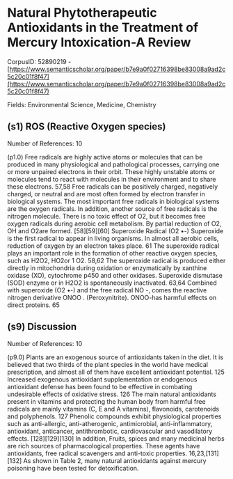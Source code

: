 # Natural Phytotherapeutic Antioxidants in the Treatment of Mercury Intoxication-A Review

CorpusID: 52890219 - [https://www.semanticscholar.org/paper/b7e9a0f02716398be83008a9ad2c5c20c01f8f47](https://www.semanticscholar.org/paper/b7e9a0f02716398be83008a9ad2c5c20c01f8f47)

Fields: Environmental Science, Medicine, Chemistry

## (s1) ROS (Reactive Oxygen species)
Number of References: 10

(p1.0) Free radicals are highly active atoms or molecules that can be produced in many physiological and pathological processes, carrying one or more unpaired electrons in their orbit. These highly unstable atoms or molecules tend to react with molecules in their environment and to share these electrons. 57,58 Free radicals can be positively charged, negatively charged, or neutral and are most often formed by electron transfer in biological systems. The most important free radicals in biological systems are the oxygen radicals. In addition, another source of free radicals is the nitrogen molecule. There is no toxic effect of O2, but it becomes free oxygen radicals during aerobic cell metabolism. By partial reduction of O2, OH and O2are formed. [58][59][60] Superoxide Radical (O2 •-) Superoxide is the first radical to appear in living organisms. In almost all aerobic cells, reduction of oxygen by an electron takes place. 61 The superoxide radical plays an important role in the formation of other reactive oxygen species, such as H2O2, HO2or 1 O2. 58,62 The superoxide radical is produced either directly in mitochondria during oxidation or enzymatically by xanthine oxidase (XO), cytochrome p450 and other oxidases. Superoxide dismutase (SOD) enzyme or in H2O2 is spontaneously inactivated. 63,64 Combined with superoxide (O2 •-) and the free radical NO -, comes the reactive nitrogen derivative ONOO . (Peroxynitrite). ONOO-has harmful effects on direct proteins. 65
## (s9) Discussion
Number of References: 10

(p9.0) Plants are an exogenous source of antioxidants taken in the diet. It is believed that two thirds of the plant species in the world have medical prescription, and almost all of them have excellent antioxidant potential. 125 Increased exogenous antioxidant supplementation or endogenous antioxidant defense has been found to be effective in combating undesirable effects of oxidative stress. 126 The main natural antioxidants present in vitamins and protecting the human body from harmful free radicals are mainly vitamins (C, E and A vitamins), flavonoids, carotenoids and polyphenols. 127 Phenolic compounds exhibit physiological properties such as anti-allergic, anti-atherogenic, antimicrobial, anti-inflammatory, antioxidant, anticancer, antithrombotic, cardiovascular and vasodilatory effects. [128][129][130] In addition, Fruits, spices and many medicinal herbs are rich sources of pharmacological properties. These agents have antioxidants, free radical scavengers and anti-toxic properties. 16,23,[131][132] As shown in Table 2, many natural antioxidants against mercury poisoning have been tested for detoxification. 
